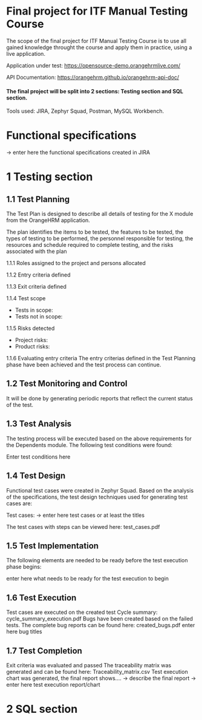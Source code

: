 # Final project for ITF Manual Testing Course
The scope of the final project for ITF Manual Testing Course is to use all gained knowledge throught the course and apply them in practice, using a live application.

Application under test: https://opensource-demo.orangehrmlive.com/

API Documentation: https://orangehrm.github.io/orangehrm-api-doc/

#### The final project will be split into 2 sections: Testing section and SQL section.

Tools used: JIRA, Zephyr Squad, Postman, MySQL Workbench.

# Functional specifications
-> enter here the functional specifications created in JIRA

# 1 Testing section
## 1.1 Test Planning
The Test Plan is designed to describe all details of testing for the X module from the OrangeHRM application.

The plan identifies the items to be tested, the features to be tested, the types of testing to be performed, the personnel responsible for testing, the resources and schedule required to complete testing, and the risks associated with the plan

1.1.1 Roles assigned to the project and persons allocated

1.1.2 Entry criteria defined

1.1.3 Exit criteria defined

1.1.4 Test scope
- Tests in scope:
- Tests not in scope:

1.1.5 Risks detected
- Project risks:
- Product risks:

1.1.6 Evaluating entry criteria
The entry criterias defined in the Test Planning phase have been achieved and the test process can continue.

## 1.2 Test Monitoring and Control
It will be done by generating periodic reports that reflect the current status of the test.

## 1.3 Test Analysis
The testing process will be executed based on the above requirements for the Dependents module. The following test conditions were found:

Enter test conditions here
## 1.4 Test Design
Functional test cases were created in Zephyr Squad. Based on the analysis of the specifications, the test design techniques used for generating test cases are:

Test cases: -> enter here test cases or at least the titles

The test cases with steps can be viewed here: test_cases.pdf

## 1.5 Test Implementation
The following elements are needed to be ready before the test execution phase begins:

enter here what needs to be ready for the test execution to begin
## 1.6 Test Execution
Test cases are executed on the created test Cycle summary: cycle_summary_execution.pdf
Bugs have been created based on the failed tests. The complete bug reports can be found here: created_bugs.pdf
enter here bug titles
## 1.7 Test Completion
Exit criteria was evaluated and passed
The traceability matrix was generated and can be found here: Traceability_matrix.csv
Test execution chart was generated, the final report shows.... -> describe the final report
-> enter here test execution report/chart

# 2 SQL section
